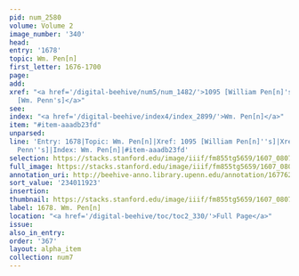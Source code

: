 ```yaml
---
pid: num_2580
volume: Volume 2
image_number: '340'
head:
entry: '1678'
topic: Wm. Pen[n]
first_letter: 1676-1700
page:
add:
xref: "<a href='/digital-beehive/num5/num_1482/'>1095 [William Pen[n]'s]</a>|<a href='/digital-beehive/num8/num_2897/'>1970
  [Wm. Penn's]</a>"
see:
index: "<a href='/digital-beehive/index4/index_2899/'>Wm. Pen[n]</a>"
item: "#item-aaadb23fd"
unparsed:
line: 'Entry: 1678|Topic: Wm. Pen[n]|Xref: 1095 [William Pen[n]''s]|Xref: 1970 [Wm.
  Penn''s]|Index: Wm. Pen[n]|#item-aaadb23fd'
selection: https://stacks.stanford.edu/image/iiif/fm855tg5659/1607_0807/827,1923,2976,1518/full/0/default.jpg
full_image: https://stacks.stanford.edu/image/iiif/fm855tg5659/1607_0807/full/full/0/default.jpg
annotation_uri: http://beehive-anno.library.upenn.edu/annotation/1677621725572
sort_value: '234011923'
insertion:
thumbnail: https://stacks.stanford.edu/image/iiif/fm855tg5659/1607_0807/827,1923,600,180/250,/0/default.jpg
label: 1678. Wm. Pen[n]
location: "<a href='/digital-beehive/toc/toc2_330/'>Full Page</a>"
issue:
also_in_entry:
order: '367'
layout: alpha_item
collection: num7
---
```

